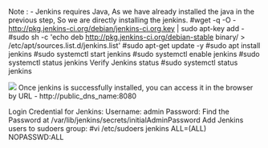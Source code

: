 Note : - Jenkins requires Java, As we have already installed the java in the previous step, So we are directly installing the jenkins.
#wget -q -O - http://pkg.jenkins-ci.org/debian/jenkins-ci.org.key | sudo apt-key add -
#sudo sh -c 'echo deb http://pkg.jenkins-ci.org/debian-stable binary/ > /etc/apt/sources.list.d/jenkins.list'
#sudo apt-get update -y
#sudo apt install jenkins
#sudo systemctl start jenkins
#sudo systemctl enable jenkins
#sudo systemctl status jenkins
Verify Jenkins status 
#sudo systemctl status jenkins

<image src="images/ChkJenkinsStatus.jpg"/>
Once jenkins is successfully installed, you can access it in the browser by 
 URL - http://public_dns_name:8080

Login Credential for Jenkins:
Username: admin
Password: Find the Password at /var/lib/jenkins/secrets/initialAdminPassword 
Add Jenkins users to sudoers  group:
#vi /etc/sudoers
jenkins ALL=(ALL) NOPASSWD:ALL
